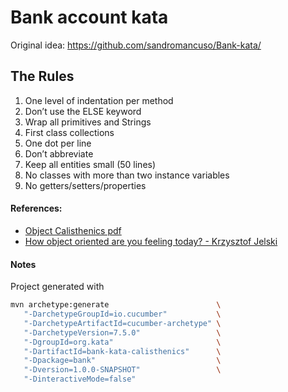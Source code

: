 Bank account kata
=================

Original idea: https://github.com/sandromancuso/Bank-kata/

The Rules
---------

1. One level of indentation per method
2. Don’t use the ELSE keyword
3. Wrap all primitives and Strings
4. First class collections
5. One dot per line
6. Don’t abbreviate
7. Keep all entities small (50 lines)
8. No classes with more than two instance variables
9. No getters/setters/properties

#### References:

-  [Object Calisthenics pdf](http://www.cs.helsinki.fi/u/luontola/tdd-2009/ext/ObjectCalisthenics.pdf)
-  [How object oriented are you feeling today? - Krzysztof Jelski](https://fr.slideshare.net/KrzysztofJelski/how-object-oriented-are-you-feeling-today)

#### Notes
Project generated with
```bash
mvn archetype:generate                        \
   "-DarchetypeGroupId=io.cucumber"           \
   "-DarchetypeArtifactId=cucumber-archetype" \
   "-DarchetypeVersion=7.5.0"                 \
   "-DgroupId=org.kata"                       \
   "-DartifactId=bank-kata-calisthenics"      \
   "-Dpackage=bank"                           \
   "-Dversion=1.0.0-SNAPSHOT"                 \
   "-DinteractiveMode=false"
```
